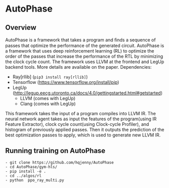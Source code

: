 # AutoPhase

## Overview 
AutoPhase is a framework that takes a program and ﬁnds a sequence of passes that optimize the performance of the generated circuit. 
AutoPhase is a framework that uses deep reinforcement learning (RL) to optimize the order of the passes that increase the performance of the RTL by minimizing the clock cycle count. The framework uses LLVM at the frontend and LegUp backend tools. More details are available on the paper. 
Dependencies:
- Ray[rllib] (`pip3 install ray[rllib]`) 
- Tensorflow (https://www.tensorflow.org/install/pip)
- LegUp (http://legup.eecg.utoronto.ca/docs/4.0/gettingstarted.html#getstarted)
  - LLVM (comes with LegUp)
  - Clang (comes with LegUp)

This framework takes the input of a program compiles into LLVM IR. The neural network agent takes as input the features of the program(using IR Feature Extractor), clock cycle count(using Clock-cycle Profiler), and histogram of previously applied passes. Then it outputs the prediction of the best optimization passes to apply, which is used to generate new LLVM IR.  

## Running training on AutoPhase

```
- git clone https://github.com/hqjenny/AutoPhase
- cd AutoPhase/gym-hls/
- pip install -e .
- cd ../algos/rl
- python  ppo_ray_multi.py
```
